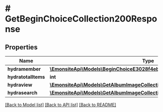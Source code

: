# # GetBeginChoiceCollection200Response

## Properties

Name | Type | Description | Notes
------------ | ------------- | ------------- | -------------
**hydramember** | [**\EmonsiteApi\Models\BeginChoiceE3028f4ebfb2c48645a56fd863368df3Jsonld[]**](BeginChoiceE3028f4ebfb2c48645a56fd863368df3Jsonld.md) |  |
**hydratotalItems** | **int** |  | [optional]
**hydraview** | [**\EmonsiteApi\Models\GetAlbumImageCollection200ResponseHydraView**](GetAlbumImageCollection200ResponseHydraView.md) |  | [optional]
**hydrasearch** | [**\EmonsiteApi\Models\GetAlbumImageCollection200ResponseHydraSearch**](GetAlbumImageCollection200ResponseHydraSearch.md) |  | [optional]

[[Back to Model list]](../../README.md#models) [[Back to API list]](../../README.md#endpoints) [[Back to README]](../../README.md)
